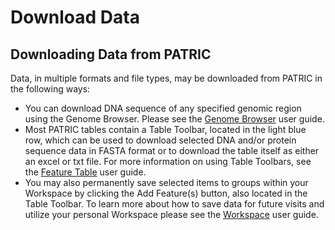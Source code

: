 # Download Data

## Downloading Data from PATRIC

Data, in multiple formats and file types, may be downloaded from PATRIC
in the following ways:

-   You can download DNA sequence of any specified genomic region using
    the Genome Browser. Please see the [Genome
    Browser](/content/Genome_Browser) user guide.
-   Most PATRIC tables contain a Table Toolbar, located in the light
    blue row, which can be used to download selected DNA and/or protein
    sequence data in FASTA format or to download the table itself as
    either an excel or txt file. For more information on using Table
    Toolbars, see the [Feature Table](/content/Feature_Table) user
    guide.
-   You may also permanently save selected items to groups within your
    Workspace by clicking the Add Feature(s) button, also located in the
    Table Toolbar. To learn more about how to save data for future
    visits and utilize your personal Workspace please see the
    [Workspace](/content/Workspace_and_Groups) user guide.
